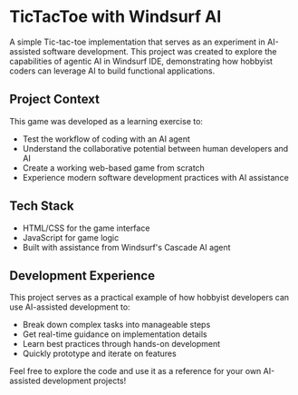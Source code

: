 # TicTacToe with Windsurf AI

A simple Tic-tac-toe implementation that serves as an experiment in AI-assisted software development. This project was created to explore the capabilities of agentic AI in Windsurf IDE, demonstrating how hobbyist coders can leverage AI to build functional applications.

## Project Context

This game was developed as a learning exercise to:
- Test the workflow of coding with an AI agent
- Understand the collaborative potential between human developers and AI
- Create a working web-based game from scratch
- Experience modern software development practices with AI assistance

## Tech Stack

- HTML/CSS for the game interface
- JavaScript for game logic
- Built with assistance from Windsurf's Cascade AI agent

## Development Experience

This project serves as a practical example of how hobbyist developers can use AI-assisted development to:
- Break down complex tasks into manageable steps
- Get real-time guidance on implementation details
- Learn best practices through hands-on development
- Quickly prototype and iterate on features

Feel free to explore the code and use it as a reference for your own AI-assisted development projects!
